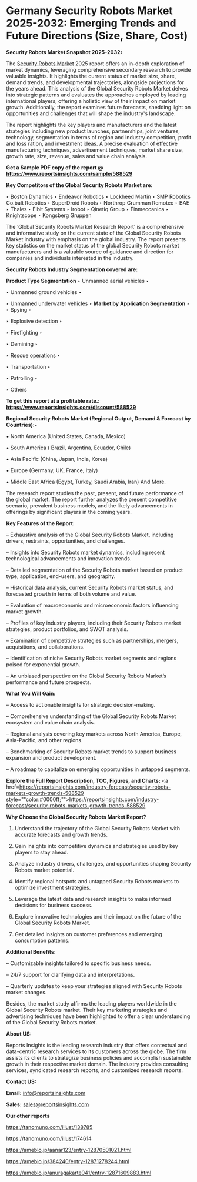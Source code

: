 # Germany Security Robots Market 2025-2032: Emerging Trends and Future Directions (Size, Share, Cost)

<strong>Security Robots Market Snapshot 2025-2032:</strong>

The <a href=https://www.reportsinsights.com/sample/588529>Security Robots Market</a> 2025 report offers an in-depth exploration of market dynamics, leveraging comprehensive secondary research to provide valuable insights. It highlights the current status of market size, share, demand trends, and developmental trajectories, alongside projections for the years ahead. This analysis of the Global Security Robots Market delves into strategic patterns and evaluates the approaches employed by leading international players, offering a holistic view of their impact on market growth. Additionally, the report examines future forecasts, shedding light on opportunities and challenges that will shape the industry's landscape.

The report highlights the key players and manufacturers and the latest strategies including new product launches, partnerships, joint ventures, technology, segmentation in terms of region and industry competition, profit and loss ration, and investment ideas. A precise evaluation of effective manufacturing techniques, advertisement techniques, market share size, growth rate, size, revenue, sales and value chain analysis.

<strong>Get a Sample PDF copy of the report @ <a href=https://www.reportsinsights.com/sample/588529 style=color:#0000ff;>https://www.reportsinsights.com/sample/588529</a></strong>

<strong>Key Competitors of the Global Security Robots Market are:</strong>

‣ Boston Dynamics
‣ Endeavor Robotics
‣ Lockheed Martin
‣ SMP Robotics Co.balt Robotics
‣ SuperDroid Robots
‣ Northrop Grumman Remotec
‣ BAE
‣ Thales
‣ Elbit Systems
‣ Irobot
‣ Qinetiq Group
‣ Finmeccanica
‣ Knightscope
‣ Kongsberg Gruppen

The ‘Global Security Robots Market Research Report’ is a comprehensive and informative study on the current state of the Global Security Robots Market industry with emphasis on the global industry. The report presents key statistics on the market status of the global Security Robots market manufacturers and is a valuable source of guidance and direction for companies and individuals interested in the industry.

<strong>Security Robots Industry Segmentation covered are:</strong>

<strong>Product Type Segmentation</strong>
‣
Unmanned aerial vehicles
‣ 

‣ Unmanned ground vehicles
‣ 

‣ Unmanned underwater vehicles
‣ 
<strong>Market by Application Segmentation</strong>
‣
‣  Spying
‣ 

‣ Explosive detection
‣ 

‣ Firefighting
‣ 

‣ Demining
‣ 

‣ Rescue operations
‣ 

‣ Transportation
‣ 

‣ Patrolling
‣ 

‣ Others

<strong>To get this report at a profitable rate.: <a href=https://www.reportsinsights.com/discount/588529 style=color:#0000ff;>https://www.reportsinsights.com/discount/588529</a></strong>

<strong>Regional Security Robots Market (Regional Output, Demand &amp; Forecast by Countries):-</strong>

• North America (United States, Canada, Mexico)

• South America ( Brazil, Argentina, Ecuador, Chile)

• Asia Pacific (China, Japan, India, Korea)

• Europe (Germany, UK, France, Italy)

• Middle East Africa (Egypt, Turkey, Saudi Arabia, Iran) And More.

The research report studies the past, present, and future performance of the global market. The report further analyzes the present competitive scenario, prevalent business models, and the likely advancements in offerings by significant players in the coming years.

<strong>Key Features of the Report:</strong>

– Exhaustive analysis of the Global Security Robots Market, including drivers, restraints, opportunities, and challenges.

– Insights into Security Robots market dynamics, including recent technological advancements and innovation trends.

– Detailed segmentation of the Security Robots market based on product type, application, end-users, and geography.

– Historical data analysis, current Security Robots market status, and forecasted growth in terms of both volume and value.

– Evaluation of macroeconomic and microeconomic factors influencing market growth.

– Profiles of key industry players, including their Security Robots market strategies, product portfolios, and SWOT analysis.

– Examination of competitive strategies such as partnerships, mergers, acquisitions, and collaborations.

– Identification of niche Security Robots market segments and regions poised for exponential growth.

– An unbiased perspective on the Global Security Robots Market’s performance and future prospects.

<strong>What You Will Gain:</strong>

– Access to actionable insights for strategic decision-making.

– Comprehensive understanding of the Global Security Robots Market ecosystem and value chain analysis.

– Regional analysis covering key markets across North America, Europe, Asia-Pacific, and other regions.

– Benchmarking of Security Robots market trends to support business expansion and product development.

– A roadmap to capitalize on emerging opportunities in untapped segments.

<strong>Explore the Full Report Description, TOC, Figures, and Charts:</strong>
<a href=https://reportsinsights.com/industry-forecast/security-robots-markets-growth-trends-588529 style=""color:#0000ff;"">https://reportsinsights.com/industry-forecast/security-robots-markets-growth-trends-588529</a>

<strong>Why Choose the Global Security Robots Market Report?</strong>

1. Understand the trajectory of the Global Security Robots Market with accurate forecasts and growth trends.

2. Gain insights into competitive dynamics and strategies used by key players to stay ahead.

3. Analyze industry drivers, challenges, and opportunities shaping Security Robots market potential.

4. Identify regional hotspots and untapped Security Robots markets to optimize investment strategies.

5. Leverage the latest data and research insights to make informed decisions for business success.

6. Explore innovative technologies and their impact on the future of the Global Security Robots Market.

7. Get detailed insights on customer preferences and emerging consumption patterns.

<strong>Additional Benefits:</strong>

– Customizable insights tailored to specific business needs.

– 24/7 support for clarifying data and interpretations.

– Quarterly updates to keep your strategies aligned with Security Robots market changes.

Besides, the market study affirms the leading players worldwide in the Global Security Robots market. Their key marketing strategies and advertising techniques have been highlighted to offer a clear understanding of the Global Security Robots market.

<strong><strong>About US</strong>:</strong>

Reports Insights is the leading research industry that offers contextual and data-centric research services to its customers across the globe. The firm assists its clients to strategize business policies and accomplish sustainable growth in their respective market domain. The industry provides consulting services, syndicated research reports, and customized research reports.

<strong>Contact US:</strong>

<p class=><b>Email:</b> <a href=mailto:info@reportsinsights.com>info@reportsinsights.com</a></p>
<p class=><b>Sales:</b> <a href=mailto:sales@reportsinsights.com>sales@reportsinsights.com</a></p>

<strong>Our other reports</strong>

<a href=https://tanomuno.com/illust/138785>https://tanomuno.com/illust/138785</a>

<a href=https://tanomuno.com/illust/174614>https://tanomuno.com/illust/174614</a>

<a href=https://ameblo.jp/aanar123/entry-12870501021.html>https://ameblo.jp/aanar123/entry-12870501021.html</a>

<a href=https://ameblo.jp/384240/entry-12871278244.html>https://ameblo.jp/384240/entry-12871278244.html</a>

<a href=https://ameblo.jp/anuragakarte041/entry-12871609883.html>https://ameblo.jp/anuragakarte041/entry-12871609883.html</a>
